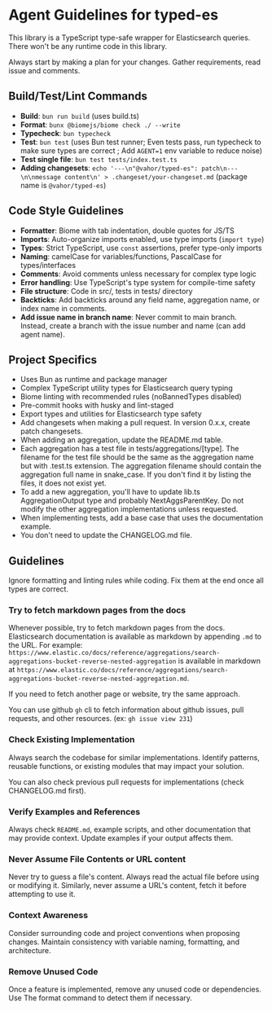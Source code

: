 # Agent Guidelines for typed-es

This library is a TypeScript type-safe wrapper for Elasticsearch queries.
There won't be any runtime code in this library.

Always start by making a plan for your changes. Gather requirements, read issue and comments.

## Build/Test/Lint Commands

- **Build**: `bun run build` (uses build.ts)
- **Format**: `bunx @biomejs/biome check ./ --write`
- **Typecheck**: `bun typecheck`
- **Test**: `bun test` (uses Bun test runner; Even tests pass, run typecheck to make sure types are correct ; Add `AGENT=1` env variable to reduce noise)
- **Test single file**: `bun test tests/index.test.ts`
- **Adding changesets**: `echo '---\n"@vahor/typed-es": patch\n---\n\nmessage content\n' > .changeset/your-changeset.md` (package name is `@vahor/typed-es`)

## Code Style Guidelines

- **Formatter**: Biome with tab indentation, double quotes for JS/TS
- **Imports**: Auto-organize imports enabled, use type imports (`import type`)
- **Types**: Strict TypeScript, use `const` assertions, prefer type-only imports
- **Naming**: camelCase for variables/functions, PascalCase for types/interfaces
- **Comments**: Avoid comments unless necessary for complex type logic
- **Error handling**: Use TypeScript's type system for compile-time safety
- **File structure**: Code in src/, tests in tests/ directory
- **Backticks**: Add backticks around any field name, aggregation name, or index name in comments.
- **Add issue name in branch name**: Never commit to main branch. Instead, create a branch with the issue number and name (can add agent name).

## Project Specifics

- Uses Bun as runtime and package manager
- Complex TypeScript utility types for Elasticsearch query typing
- Biome linting with recommended rules (noBannedTypes disabled)
- Pre-commit hooks with husky and lint-staged
- Export types and utilities for Elasticsearch type safety
- Add changesets when making a pull request. In version 0.x.x, create patch changesets.
- When adding an aggregation, update the README.md table. 
- Each aggregation has a test file in tests/aggregations/[type]. The filename for the test file should be the same as the aggregation name but with .test.ts extension. The aggregation filename should contain the aggregation full name in snake_case. If you don't find it by listing the files, it does not exist yet.
- To add a new aggregation, you'll have to update lib.ts AggregationOutput type and probably NextAggsParentKey. Do not modify the other aggregation implementations unless requested.
- When implementing tests, add a base case that uses the documentation example.
- You don't need to update the CHANGELOG.md file. 

## Guidelines 

Ignore formatting and linting rules while coding. Fix them at the end once all types are correct.

### Try to fetch markdown pages from the docs

Whenever possible, try to fetch markdown pages from the docs.
Elasticsearch documentation is available as markdown by appending `.md` to the URL.
For example: `https://www.elastic.co/docs/reference/aggregations/search-aggregations-bucket-reverse-nested-aggregation` is available in markdown at `https://www.elastic.co/docs/reference/aggregations/search-aggregations-bucket-reverse-nested-aggregation.md`.

If you need to fetch another page or website, try the same approach.


You can use github `gh` cli to fetch information about github issues, pull requests, and other resources. (ex: `gh issue view 231`)

### Check Existing Implementation

Always search the codebase for similar implementations. Identify patterns, reusable functions, or existing modules that may impact your solution.

You can also check previous pull requests for implementations (check CHANGELOG.md first).

### Verify Examples and References

Always check `README.md`, example scripts, and other documentation that may provide context. Update examples if your output affects them.

### Never Assume File Contents or URL content

Never try to guess a file's content. Always read the actual file before using or modifying it.
Similarly, never assume a URL's content, fetch it before attempting to use it.

### Context Awareness

Consider surrounding code and project conventions when proposing changes. Maintain consistency with variable naming, formatting, and architecture.

### Remove Unused Code

Once a feature is implemented, remove any unused code or dependencies. Use The format command to detect them if necessary.
